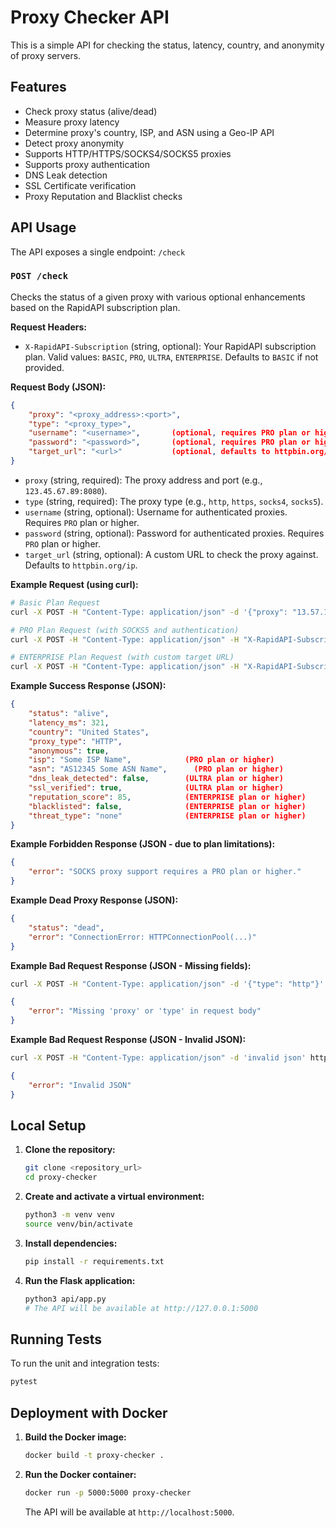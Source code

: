 # Proxy Checker API

This is a simple API for checking the status, latency, country, and anonymity of proxy servers.

## Features

*   Check proxy status (alive/dead)
*   Measure proxy latency
*   Determine proxy's country, ISP, and ASN using a Geo-IP API
*   Detect proxy anonymity
*   Supports HTTP/HTTPS/SOCKS4/SOCKS5 proxies
*   Supports proxy authentication
*   DNS Leak detection
*   SSL Certificate verification
*   Proxy Reputation and Blacklist checks

## API Usage

The API exposes a single endpoint: `/check`

### `POST /check`

Checks the status of a given proxy with various optional enhancements based on the RapidAPI subscription plan.

**Request Headers:**

*   `X-RapidAPI-Subscription` (string, optional): Your RapidAPI subscription plan. Valid values: `BASIC`, `PRO`, `ULTRA`, `ENTERPRISE`. Defaults to `BASIC` if not provided.

**Request Body (JSON):**

```json
{
    "proxy": "<proxy_address>:<port>",
    "type": "<proxy_type>",
    "username": "<username>",       (optional, requires PRO plan or higher)
    "password": "<password>",       (optional, requires PRO plan or higher)
    "target_url": "<url>"           (optional, defaults to httpbin.org/ip)
}
```

*   `proxy` (string, required): The proxy address and port (e.g., `123.45.67.89:8080`).
*   `type` (string, required): The proxy type (e.g., `http`, `https`, `socks4`, `socks5`).
*   `username` (string, optional): Username for authenticated proxies. Requires `PRO` plan or higher.
*   `password` (string, optional): Password for authenticated proxies. Requires `PRO` plan or higher.
*   `target_url` (string, optional): A custom URL to check the proxy against. Defaults to `httpbin.org/ip`.

**Example Request (using curl):**

```bash
# Basic Plan Request
curl -X POST -H "Content-Type: application/json" -d '{"proxy": "13.57.11.118:3128", "type": "http"}' http://127.0.0.1:5000/check

# PRO Plan Request (with SOCKS5 and authentication)
curl -X POST -H "Content-Type: application/json" -H "X-RapidAPI-Subscription: PRO" -d '{"proxy": "1.2.3.4:1080", "type": "socks5", "username": "myuser", "password": "mypass"}' http://127.0.0.1:5000/check

# ENTERPRISE Plan Request (with custom target URL)
curl -X POST -H "Content-Type: application/json" -H "X-RapidAPI-Subscription: ENTERPRISE" -d '{"proxy": "5.6.7.8:8080", "type": "http", "target_url": "https://www.google.com"}' http://127.0.0.1:5000/check
```

**Example Success Response (JSON):**

```json
{
    "status": "alive",
    "latency_ms": 321,
    "country": "United States",
    "proxy_type": "HTTP",
    "anonymous": true,
    "isp": "Some ISP Name",            (PRO plan or higher)
    "asn": "AS12345 Some ASN Name",      (PRO plan or higher)
    "dns_leak_detected": false,        (ULTRA plan or higher)
    "ssl_verified": true,              (ULTRA plan or higher)
    "reputation_score": 85,            (ENTERPRISE plan or higher)
    "blacklisted": false,              (ENTERPRISE plan or higher)
    "threat_type": "none"              (ENTERPRISE plan or higher)
}
```

**Example Forbidden Response (JSON - due to plan limitations):**

```json
{
    "error": "SOCKS proxy support requires a PRO plan or higher."
}
```

**Example Dead Proxy Response (JSON):**

```json
{
    "status": "dead",
    "error": "ConnectionError: HTTPConnectionPool(...)"
}
```

**Example Bad Request Response (JSON - Missing fields):**

```bash
curl -X POST -H "Content-Type: application/json" -d '{"type": "http"}' http://127.0.0.1:5000/check
```

```json
{
    "error": "Missing 'proxy' or 'type' in request body"
}
```

**Example Bad Request Response (JSON - Invalid JSON):**

```bash
curl -X POST -H "Content-Type: application/json" -d 'invalid json' http://127.0.0.1:5000/check
```

```json
{
    "error": "Invalid JSON"
}
```

## Local Setup

1.  **Clone the repository:**

    ```bash
    git clone <repository_url>
    cd proxy-checker
    ```

2.  **Create and activate a virtual environment:**

    ```bash
    python3 -m venv venv
    source venv/bin/activate
    ```

3.  **Install dependencies:**

    ```bash
    pip install -r requirements.txt
    ```

4.  **Run the Flask application:**

    ```bash
    python3 api/app.py
    # The API will be available at http://127.0.0.1:5000
    ```

## Running Tests

To run the unit and integration tests:

```bash
pytest
```

## Deployment with Docker

1.  **Build the Docker image:**

    ```bash
    docker build -t proxy-checker .
    ```

2.  **Run the Docker container:**

    ```bash
    docker run -p 5000:5000 proxy-checker
    ```

    The API will be available at `http://localhost:5000`.
